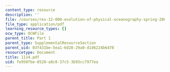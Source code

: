 ```yaml
---
content_type: resource
description: ''
file: /courses/res-12-000-evolution-of-physical-oceanography-spring-2007/fe950fbe8520a8c037c53b93cc7977ea_1114.pdf
file_type: application/pdf
learning_resource_types: []
ocw_type: OCWFile
parent_title: Part 1
parent_type: SupplementalResourceSection
parent_uid: 03f431be-5ea1-6d28-29a0-d1d6224b6478
resourcetype: Document
title: 1114.pdf
uid: fe950fbe-8520-a8c0-37c5-3b93cc7977ea
---
```

